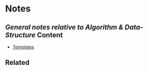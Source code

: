 Notes
=======

*General notes relative to Algorithm & Data-Structure*
Content
---------------

* [Templates](Templates.md)

Related
----------------------------
